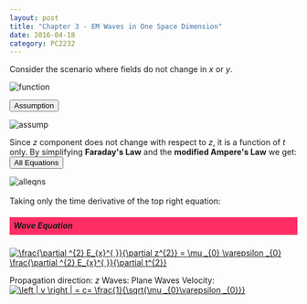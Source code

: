 ```yaml
---
layout: post
title: "Chapter 3 - EM Waves in One Space Dimension"
date: 2016-04-18
category: PC2232
---
```


Consider the scenario where fields do not change in <i>x</i> or <i>y</i>.

<div style="text-align: left;">
  <img src="http://i1377.photobucket.com/albums/ah79/serriferousx/Screen%20Shot%202016-04-19%20at%205.44.09%20PM_zpst59mho2y.png" style="max-width: 30%; height: auto;" alt="function" />
</div>

<button data-toggle="collapse" data-target="#coll1">Assumption</button>
<div id="coll1" class="collapse">
<div style="text-align: left;">
  <img src="http://i1377.photobucket.com/albums/ah79/serriferousx/Screen%20Shot%202016-04-19%20at%205.44.03%20PM_zpsfj0p0zta.png" style="max-width: 17%; height: auto;" alt="assump" />
</div>
</div>

Since <i>z</i> component does not change with respect to <i>z</i>, it is a function of <i>t</i> only.
By simplifying <b>Faraday's Law</b> and the <b>modified Ampere's Law</b> we get:
<button data-toggle="collapse" data-target="#coll2">All Equations</button>
<div id="coll2" class="collapse">
<div style="text-align: left;">
  <img src="http://i1377.photobucket.com/albums/ah79/serriferousx/Screen%20Shot%202016-04-19%20at%206.22.08%20PM_zpsdtpfuvnx.png" style="max-width: 50%; height: auto;" alt="alleqns" />
</div>
</div>
<br>
Taking only the time derivative of the top right equation:

<h5><div style="padding:7px;background-color:#FE2E64;line-height:1.2;">
Wave Equation
</div></h5>

<a href="https://www.codecogs.com/eqnedit.php?latex=\frac{\partial&space;^{2}&space;E_{x}^{&space;}}{\partial&space;z^{2}}&space;=&space;\mu&space;_{0}&space;\varepsilon&space;_{0}&space;\frac{\partial&space;^{2}&space;E_{x}^{&space;}}{\partial&space;t^{2}}" target="_blank"><img src="https://latex.codecogs.com/gif.latex?\frac{\partial&space;^{2}&space;E_{x}^{&space;}}{\partial&space;z^{2}}&space;=&space;\mu&space;_{0}&space;\varepsilon&space;_{0}&space;\frac{\partial&space;^{2}&space;E_{x}^{&space;}}{\partial&space;t^{2}}" title="\frac{\partial ^{2} E_{x}^{ }}{\partial z^{2}} = \mu _{0} \varepsilon _{0} \frac{\partial ^{2} E_{x}^{ }}{\partial t^{2}}" /></a>

Propagation direction: <i>z</i>
Waves:                 Plane Waves
Velocity:              <a href="https://www.codecogs.com/eqnedit.php?latex=\left&space;|&space;v&space;\right&space;|&space;=&space;c=&space;\frac{1}{\sqrt{\mu&space;_{0}\varepsilon&space;_{0}}}" target="_blank"><img src="https://latex.codecogs.com/gif.latex?\left&space;|&space;v&space;\right&space;|&space;=&space;c=&space;\frac{1}{\sqrt{\mu&space;_{0}\varepsilon&space;_{0}}}" title="\left | v \right | = c= \frac{1}{\sqrt{\mu _{0}\varepsilon _{0}}}" /></a>




